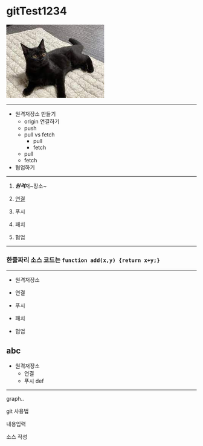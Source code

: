 # gitTest1234
![아기 고양이](./images/cat.jpg)

---
+ 원격저장소 만들기
   - origin 연결하기
   - push
   + pull vs fetch
     - pull
     - fetch
   +  pull
   +  fetch
+ 협업하기
---
1. ***원격***저~장소~

2. [연결](http://naver.com)

3. 푸시

4. 패치

5. 협업
---
### 한줄짜리 소스 코드는 `function add(x,y) {return x+y;}`
---
- 원격저장소

-  연결

-  푸시

-  패치

-  협업


abc
----------
- 원격저장소
  -  연결
  -  푸시
def
***
graph..




git 사용법


내용입력

소스 작성
